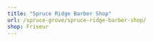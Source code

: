 ```yaml
---
title: "Spruce Ridge Barber Shop"
url: /spruce-grove/spruce-ridge-barber-shop/
shop: Friseur
---
```

